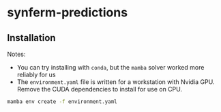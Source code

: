 # synferm-predictions

## Installation

Notes:
- You can try installing with `conda`, but the `mamba` solver worked more reliably for us
- The `environment.yaml` file is written for a workstation with Nvidia GPU.
   Remove the CUDA dependencies to install for use on CPU.

```bash
mamba env create -f environment.yaml
```
